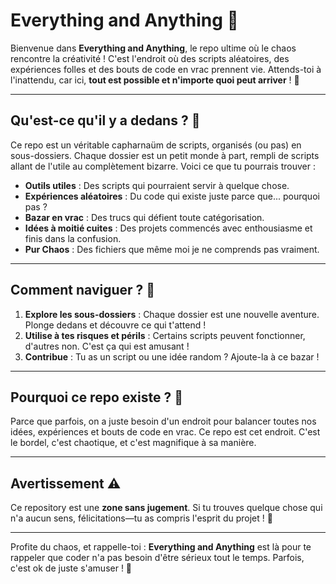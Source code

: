 # **Everything and Anything** 🎪

Bienvenue dans **Everything and Anything**, le repo ultime où le chaos rencontre la créativité ! C'est l'endroit où des scripts aléatoires, des expériences folles et des bouts de code en vrac prennent vie. Attends-toi à l'inattendu, car ici, **tout est possible et n'importe quoi peut arriver** ! 🚀

---

## **Qu'est-ce qu'il y a dedans ?** 📂

Ce repo est un véritable capharnaüm de scripts, organisés (ou pas) en sous-dossiers. Chaque dossier est un petit monde à part, rempli de scripts allant de l'utile au complètement bizarre. Voici ce que tu pourrais trouver :

- **Outils utiles** : Des scripts qui pourraient servir à quelque chose.  
- **Expériences aléatoires** : Du code qui existe juste parce que... pourquoi pas ?  
- **Bazar en vrac** : Des trucs qui défient toute catégorisation.  
- **Idées à moitié cuites** : Des projets commencés avec enthousiasme et finis dans la confusion.  
- **Pur Chaos** : Des fichiers que même moi je ne comprends pas vraiment.  

---

## **Comment naviguer ?** 🧭

1. **Explore les sous-dossiers** : Chaque dossier est une nouvelle aventure. Plonge dedans et découvre ce qui t'attend !  
2. **Utilise à tes risques et périls** : Certains scripts peuvent fonctionner, d'autres non. C'est ça qui est amusant !  
3. **Contribue** : Tu as un script ou une idée random ? Ajoute-la à ce bazar !  

---

## **Pourquoi ce repo existe ?** 🤔

Parce que parfois, on a juste besoin d'un endroit pour balancer toutes nos idées, expériences et bouts de code en vrac. Ce repo est cet endroit. C'est le bordel, c'est chaotique, et c'est magnifique à sa manière.  

---

## **Avertissement** ⚠️

Ce repository est une **zone sans jugement**. Si tu trouves quelque chose qui n'a aucun sens, félicitations—tu as compris l'esprit du projet ! 🎉  

---

Profite du chaos, et rappelle-toi : **Everything and Anything** est là pour te rappeler que coder n'a pas besoin d'être sérieux tout le temps. Parfois, c'est ok de juste s'amuser ! 🎈  
